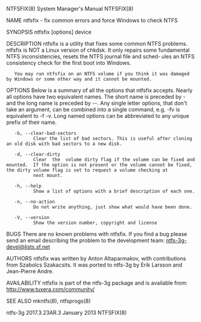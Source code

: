 NTFSFIX(8)                                                                                 System Manager's Manual                                                                                 NTFSFIX(8)

NAME
       ntfsfix - fix common errors and force Windows to check NTFS

SYNOPSIS
       ntfsfix [options] device

DESCRIPTION
       ntfsfix  is a utility that fixes some common NTFS problems.  ntfsfix is NOT a Linux version of chkdsk.  It only repairs some fundamental NTFS inconsistencies, resets the NTFS journal file and sched‐
       ules an NTFS consistency check for the first boot into Windows.

       You may run ntfsfix on an NTFS volume if you think it was damaged by Windows or some other way and it cannot be mounted.

OPTIONS
       Below is a summary of all the options that ntfsfix accepts.  Nearly all options have two equivalent names.  The short name is preceded by - and the long name is preceded by --.   Any  single  letter
       options, that don't take an argument, can be combined into a single command, e.g.  -fv is equivalent to -f -v.  Long named options can be abbreviated to any unique prefix of their name.

       -b, --clear-bad-sectors
              Clear the list of bad sectors. This is useful after cloning an old disk with bad sectors to a new disk.

       -d, --clear-dirty
              Clear  the  volume dirty flag if the volume can be fixed and mounted.  If the option is not present or the volume cannot be fixed, the dirty volume flag is set to request a volume checking at
              next mount.

       -h, --help
              Show a list of options with a brief description of each one.

       -n, --no-action
              Do not write anything, just show what would have been done.

       -V, --version
              Show the version number, copyright and license

BUGS
       There are no known problems with ntfsfix.  If you find a bug please send an email describing the problem to the development team:
       ntfs-3g-devel@lists.sf.net

AUTHORS
       ntfsfix was written by Anton Altaparmakov, with contributions from Szabolcs Szakacsits.  It was ported to ntfs-3g by Erik Larsson and Jean-Pierre Andre.

AVAILABILITY
       ntfsfix is part of the ntfs-3g package and is available from:
       http://www.tuxera.com/community/

SEE ALSO
       mkntfs(8), ntfsprogs(8)

ntfs-3g 2017.3.23AR.3                                                                            January 2013                                                                                      NTFSFIX(8)
